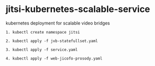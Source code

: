 # jitsi-kubernetes-scalable-service

kubernetes deployment for scalable video bridges

`1. kubectl create namespace jitsi`

`2. kubectl apply -f jvb-statefullset.yaml`

`3. kubectl apply -f service.yaml`

`4. kubectl apply -f web-jicofo-prosody.yaml`